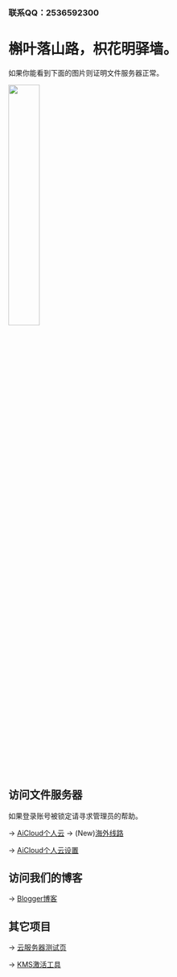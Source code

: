 ### 联系QQ：2536592300

# 槲叶落山路，枳花明驿墙。

如果你能看到下面的图片则证明文件服务器正常。

<img src="https://cloud.yingyingying.xyz:8964/AICLOUD1664609148/dou_original_0_2_too_young_too_simple.gif" width="35%">

## 访问文件服务器

如果登录账号被锁定请寻求管理员的帮助。

→ [AiCloud个人云](https://cloud.yingyingying.xyz:2096) → (New)[海外线路](https://cloud-cdn.yingyingying.xyz:2096)

→ [AiCloud个人云设置](https://cloud.yingyingying.xyz:8443/cloud_settings.asp)

## 访问我们的博客

→ [Blogger博客](https://ghs.yingyingying.xyz)

## 其它项目

→ [云服务器测试页](https://rcs.yingyingying.xyz)

→ [KMS激活工具](https://cloud.yingyingying.xyz:2096/AICLOUD1615769437/KMSpico_setup.exe)
